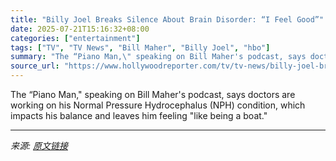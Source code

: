 ```yaml
---
title: "Billy Joel Breaks Silence About Brain Disorder: “I Feel Good”"
date: 2025-07-21T15:16:32+08:00
categories: ["entertainment"]
tags: ["TV", "TV News", "Bill Maher", "Billy Joel", "hbo"]
summary: "The “Piano Man,\" speaking on Bill Maher's podcast, says doctors are working on his Normal Pressure Hydrocephalus (NPH) condition, which impacts his balance and leaves him feeling \"like being a boat.\""
source_url: "https://www.hollywoodreporter.com/tv/tv-news/billy-joel-brain-disorder-update-podcast-1236324601/"
---
```


The “Piano Man," speaking on Bill Maher's podcast, says doctors are working on his Normal Pressure Hydrocephalus (NPH) condition, which impacts his balance and leaves him feeling "like being a boat."

---

*来源: [原文链接](https://www.hollywoodreporter.com/tv/tv-news/billy-joel-brain-disorder-update-podcast-1236324601/)*
